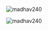 
<p><img align="center" src="https://github-readme-stats.vercel.app/api/top-langs?username=madhav240&show_icons=true&locale=en&layout=compact" alt="madhav240" /></p>

<p><img align="center" src="https://github-readme-streak-stats.herokuapp.com/?user=madhav240&" alt="madhav240" /></p>
